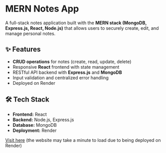 # MERN Notes App

A full-stack notes application built with the **MERN stack (MongoDB, Express.js, React, Node.js)** that allows users to securely create, edit, and manage personal notes.  

## ✨ Features
- **CRUD operations** for notes (create, read, update, delete)  
- Responsive **React** frontend with state management 
- RESTful API backend with **Express.js** and **MongoDB**  
- Input validation and centralized error handling  
- Deployed on Render

## 🛠 Tech Stack
- **Frontend:** React
- **Backend:** Node.js, Express.js  
- **Database:** MongoDB 
- **Deployment:** Render

[Visit here](https://mern-noteboard-ag2f.onrender.com) (the website may take a minute to load due to being deployed on Render)
